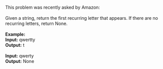 This problem was recently asked by Amazon:
<br><br>
Given a string, return the first recurring letter that appears. If there are no recurring letters, return None.
<br><br>
<b>Example:
<br>Input:</b> qwertty
<br><b>Output:</b> t
<br><br>
<b>Input:</b> qwerty
<br><b>Output:</b> None
